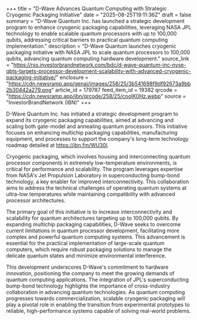 +++
title = "D-Wave Advances Quantum Computing with Strategic Cryogenic Packaging Initiative"
date = "2025-08-25T19:11:36Z"
draft = false
summary = "D-Wave Quantum Inc. has launched a strategic development program to enhance cryogenic packaging capabilities, leveraging NASA JPL technology to enable scalable quantum processors with up to 100,000 qubits, addressing critical barriers to practical quantum computing implementation."
description = "D-Wave Quantum launches cryogenic packaging initiative with NASA JPL to scale quantum processors to 100,000 qubits, advancing quantum computing hardware development."
source_link = "https://rss.investorbrandnetwork.com/bdc/d-wave-quantum-inc-nyse-qbts-targets-processor-development-scalability-with-advanced-cryogenic-packaging-initiative/"
enclosure = "https://cdn.newsramp.app/genai/images/258/25/3b541698f9df92673a9bb2b30442a279.png"
article_id = 179787
feed_item_id = 19382
qrcode = "https://cdn.newsramp.app/ibn/qrcode/258/25/coolK0Hz.webp"
source = "InvestorBrandNetwork (IBN)"
+++

<p>D-Wave Quantum Inc. has initiated a strategic development program to expand its cryogenic packaging capabilities, aimed at advancing and scaling both gate-model and annealing quantum processors. This initiative focuses on enhancing multichip packaging capabilities, manufacturing equipment, and processes to support the company's long-term technology roadmap detailed at <a href="https://ibn.fm/WU30l" rel="nofollow" target="_blank">https://ibn.fm/WU30l</a>.</p><p>Cryogenic packaging, which involves housing and interconnecting quantum processor components in extremely low-temperature environments, is critical for performance and scalability. The program leverages expertise from NASA's Jet Propulsion Laboratory in superconducting bump-bond technology, a key enabler for improved interconnectivity. This collaboration aims to address the technical challenges of operating quantum systems at ultra-low temperatures while maintaining compatibility with advanced processor architectures.</p><p>The primary goal of this initiative is to increase interconnectivity and scalability for quantum architectures targeting up to 100,000 qubits. By expanding multichip packaging capabilities, D-Wave seeks to overcome current limitations in quantum processor development, facilitating more complex and powerful quantum computing systems. This advancement is essential for the practical implementation of large-scale quantum computers, which require robust packaging solutions to manage the delicate quantum states and minimize environmental interference.</p><p>This development underscores D-Wave's commitment to hardware innovation, positioning the company to meet the growing demands of quantum computing applications. The integration of JPL's superconducting bump-bond technology highlights the importance of cross-industry collaboration in advancing quantum technologies. As quantum computing progresses towards commercialization, scalable cryogenic packaging will play a pivotal role in enabling the transition from experimental prototypes to reliable, high-performance systems capable of solving real-world problems.</p>